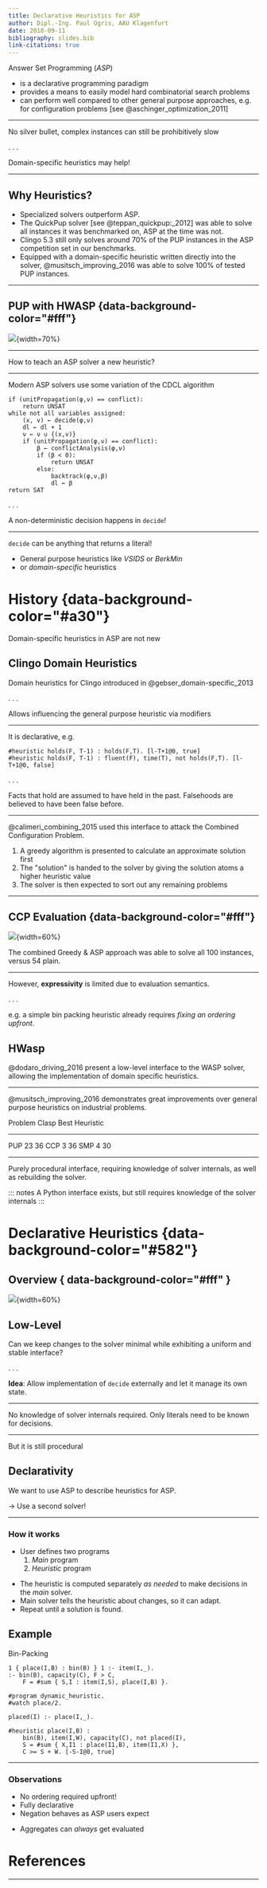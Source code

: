 ```yaml
---
title: Declarative Heuristics for ASP
author: Dipl.-Ing. Paul Ogris, AAU Klagenfurt
date: 2018-09-11
bibliography: slides.bib
link-citations: true
---
```


Answer Set Programming (*ASP*) 

* is a declarative programming paradigm
* provides a means to easily model hard combinatorial search problems
* can perform well compared to other general purpose approaches, e.g. for configuration problems [see @aschinger_optimization_2011]

------

No silver bullet, complex instances can still be prohibitively slow

. . .

Domain-specific heuristics may help!

------

## Why Heuristics?

* Specialized solvers outperform ASP.
* The QuickPup solver [see @teppan_quickpup:_2012] was able to solve all instances it was benchmarked on, ASP at the time was not.
* Clingo 5.3 still only solves around 70% of the PUP instances in the ASP competition set in our benchmarks.
* Equipped with a domain-specific heuristic written directly into the solver, @musitsch_improving_2016 was able to solve 100% of tested PUP instances.

------

## PUP with HWASP {data-background-color="#fff"}

![](figures/pup-hwasp.svg){width=70%}

------

How to teach an ASP solver a new heuristic?

------

Modern ASP solvers use some variation of the CDCL algorithm

```
if (unitPropagation(φ,ν) == conflict):
    return UNSAT
while not all variables assigned:
    (x, v) ← decide(φ,ν)
    dl ← dl + 1
    ν ← ν ∪ {(x,v)}
    if (unitPropagation(φ,ν) == conflict):
        β ← conflictAnalysis(φ,ν)
        if (β < 0):
            return UNSAT
        else:
            backtrack(φ,ν,β)
            dl ← β
return SAT
```

. . .

A non-deterministic decision happens in `decide`!

-------

`decide` can be anything that returns a literal!

* General purpose heuristics like *VSIDS* or *BerkMin*
* or *domain-specific* heuristics

# History {data-background-color="#a30"}

Domain-specific heuristics in ASP are not new

## Clingo Domain Heuristics

Domain heuristics for Clingo introduced in @gebser_domain-specific_2013

. . .

Allows influencing the general purpose heuristic via modifiers

------

It is declarative, e.g.

```
#heuristic holds(F, T-1) : holds(F,T). [l-T+1@0, true]
#heuristic holds(F, T-1) : fluent(F), time(T), not holds(F,T). [l-T+1@0, false]
```

. . .

Facts that hold are assumed to have held in the past. Falsehoods are believed to have been false before.

------

@calimeri_combining_2015 used this interface to attack the Combined Configuration Problem.

1. A greedy algorithm is presented to calculate an approximate solution first
2. The "solution" is handed to the solver by giving the solution atoms a higher heuristic value
3. The solver is then expected to sort out any remaining problems

------

## CCP Evaluation {data-background-color="#fff"}
![](figures/ccp-exp2.svg){width=60%}

The combined Greedy & ASP approach was able to solve all 100 instances, versus 54 plain.

------

However, **expressivity** is limited due to evaluation semantics.

. . .

e.g. a simple bin packing heuristic already requires *fixing an ordering upfront*.


## HWasp

@dodaro_driving_2016 present a low-level interface to the WASP solver, allowing the implementation of domain specific heuristics.

------

@musitsch_improving_2016 demonstrates great improvements over general purpose heuristics on industrial problems.

 Problem   Clasp  Best Heuristic
--------- ------ ---------------
PUP         23              36
CCP          3              36
SMP          4              30

------

Purely procedural interface, requiring knowledge of solver internals, as well as rebuilding the solver.

::: notes
A Python interface exists, but still requires knowledge of the solver internals
:::

# Declarative Heuristics {data-background-color="#582"}

## Overview { data-background-color="#fff" }

![](figures/sequence-diagram.svg){width=60%}

## Low-Level
Can we keep changes to the solver minimal while exhibiting a uniform and stable interface?

. . .

**Idea**: Allow implementation of `decide` externally and let it manage its own state.

------

No knowledge of solver internals required. Only literals need to be known for decisions.

------

But it is still procedural

## Declarativity

We want to use ASP to describe heuristics for ASP.

→ Use a second solver!

------

### How it works

+ User defines two programs
    1. *Main* program
    2. *Heuristic* program
* The heuristic is computed separately *as needed* to make decisions in the *main* solver.
* Main solver tells the heuristic about changes, so it can adapt.
* Repeat until a solution is found.

## Example

Bin-Packing

```
1 { place(I,B) : bin(B) } 1 :- item(I,_).
:- bin(B), capacity(C), F > C, 
    F = #sum { S,I : item(I,S), place(I,B) }.

#program dynamic_heuristic.
#watch place/2.

placed(I) :- place(I,_).

#heuristic place(I,B) : 
    bin(B), item(I,W), capacity(C), not placed(I),
    S = #sum { X,I1 : place(I1,B), item(I1,X) }, 
    C >= S + W. [-S-I@0, true]
```

------

### Observations

+ No ordering required upfront!
+ Fully declarative
+ Negation behaves as ASP users expect
* Aggregates can *always* get evaluated

# References

------
